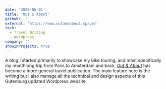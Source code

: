 ```yaml
---
date: '2020-06-01'
title: 'Out & About'
github: ''
external: 'https://www.outandabout.space/'
tech:
  - Travel Writing
  - Wordpress
company: ''
showInProjects: true
---
```


A blog I started primarily to showcase my bike touring, and most specifically my monthlong trip from Paris to Amsterdam and back, [*Out & About*](https://www.outandabout.space/) has become a more general travel publication. The main feature here is the writing but I also manage all the technical and design aspects of this Gutenburg updated Wordpress website. 
